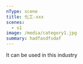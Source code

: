 ```yaml
---
nType: scene
title: 化工-xxx
scenes:
  - s1
image: /media/category1.jpg
summary: hadfasdfsdaf
---
```



It can be used in this industry